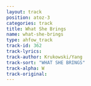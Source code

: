 ```yaml
---
layout: track
position: atoz-3
categories: track
title: What She Brings
name: what-she-brings
type: ahfow_track
track-id: 362
track-lyrics: 
track-author: Krukowski/Yang
track-sort: "WHAT SHE BRINGS"
track-alpha: W
track-original: 
---
```

